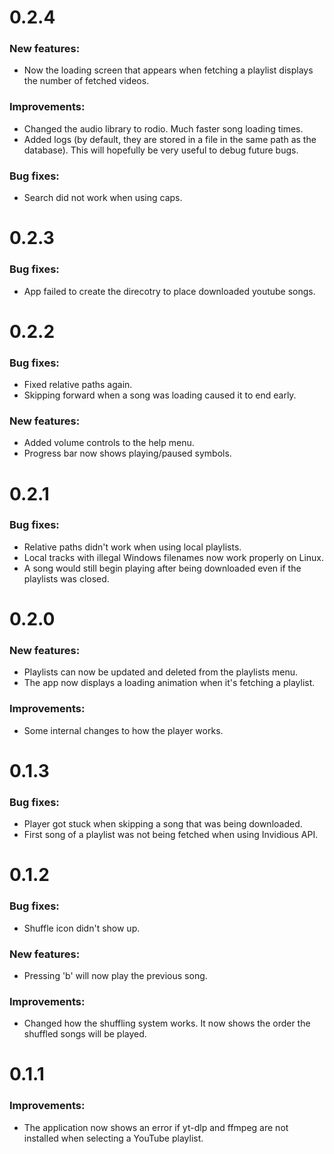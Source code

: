 # 0.2.4

### New features:

- Now the loading screen that appears when fetching a playlist displays the number of fetched videos.

### Improvements:

- Changed the audio library to rodio. Much faster song loading times.
- Added logs (by default, they are stored in a file in the same path as the database). This will hopefully be very useful to debug future bugs.

### Bug fixes:

- Search did not work when using caps.

# 0.2.3

### Bug fixes:

- App failed to create the direcotry to place downloaded youtube songs.

# 0.2.2

### Bug fixes:
- Fixed relative paths again.
- Skipping forward when a song was loading caused it to end early.

### New features:
- Added volume controls to the help menu.
- Progress bar now shows playing/paused symbols.

# 0.2.1

### Bug fixes:

- Relative paths didn't work when using local playlists.
- Local tracks with illegal Windows filenames now work properly on Linux.
- A song would still begin playing after being downloaded even if the playlists was closed.

# 0.2.0

### New features:

- Playlists can now be updated and deleted from the playlists menu.
- The app now displays a loading animation when it's fetching a playlist.

### Improvements:

- Some internal changes to how the player works.

# 0.1.3

### Bug fixes:

- Player got stuck when skipping a song that was being downloaded.
- First song of a playlist was not being fetched when using Invidious API.

# 0.1.2

### Bug fixes:

- Shuffle icon didn't show up.

### New features:

- Pressing 'b' will now play the previous song.

### Improvements:

- Changed how the shuffling system works. It now shows the order the shuffled songs will be played.

# 0.1.1

### Improvements:

- The application now shows an error if yt-dlp and ffmpeg are not installed when selecting a YouTube playlist.
